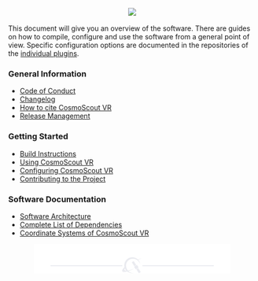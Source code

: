 <p align="center"> 
  <img src ="../resources/logo/large.svg" />
</p>

This document will give you an overview of the software.
There are guides on how to compile, configure and use the software from a general point of view.
Specific configuration options are documented in the repositories of the [individual plugins](../README.md#Plugins-for-CosmoScout-VR).

### General Information
* [Code of Conduct](code_of_conduct.md)
* [Changelog](changelog.md)
* [How to cite CosmoScout VR](citation.md)
* [Release Management](release-management.md)

### Getting Started
* [Build Instructions](install.md)
* [Using CosmoScout VR](using.md)
* [Configuring CosmoScout VR](configuring.md)
* [Contributing to the Project](contributing.md)

### Software Documentation
* [Software Architecture](architecture.md)
* [Complete List of Dependencies](dependencies.md)
* [Coordinate Systems of CosmoScout VR](coordinate-systems.md)

<p align="center"><img src ="img/hr.svg"/></p>